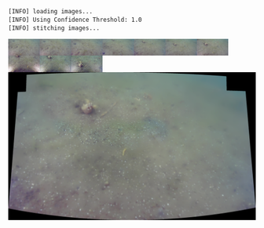 ```bash
[INFO] loading images...
[INFO] Using Confidence Threshold: 1.0
[INFO] stitching images...
```
<img src='../images/day2a_0005/00050.jpg' width='64px' align='left' />
<img src='../images/day2a_0005/00051.jpg' width='64px' align='left' />
<img src='../images/day2a_0005/00052.jpg' width='64px' align='left' />
<img src='../images/day2a_0005/00053.jpg' width='64px' align='left' />
<img src='../images/day2a_0005/00054.jpg' width='64px' align='left' />
<img src='../images/day2a_0005/00055.jpg' width='64px' align='left' />
<img src='../images/day2a_0005/00056.jpg' width='64px' align='left' />
<img src='../images/day2a_0005/00057.jpg' width='64px' align='left' />
<img src='../images/day2a_0005/00058.jpg' width='64px' align='left' />
<img src='../images/day2a_0005/00059.jpg' width='64px' align='left' />
<img src='day2a_0005.png' alt='stitched output for day2a' title='stitched' />

